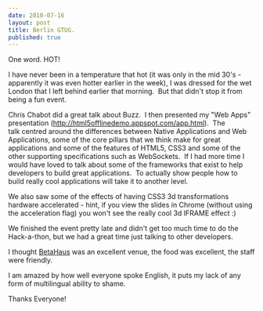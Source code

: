 ```yaml
---
date: 2010-07-16
layout: post
title: Berlin GTUG.
published: true
---
```

One word. HOT!<p /><div>I have never been in a temperature that hot (it was only in the mid 30&#39;s - apparently it was even hotter earlier in the week), I was dressed for the wet London that I left behind earlier that morning.  But that didn&#39;t stop it from being a fun event.</div> <p /><div>Chris Chabot did a great talk about Buzz.  I then presented my &quot;Web Apps&quot; presentation (<a href="http://html5offlinedemo.appspot.com/app.html">http://html5offlinedemo.appspot.com/app.html</a>).  The talk centred around the differences between Native Applications and Web Applications, some of the core pillars that we think make for great applications and some of the features of HTML5, CSS3 and some of the other supporting specifications such as WebSockets.  If I had more time I would have loved to talk about some of the frameworks that exist to help developers to build great applications.  To actually show people how to build really cool applications will take it to another level.</div> <p /><div>We also saw some of the effects of having CSS3 3d transformations hardware accelerated - hint, if you view the slides in Chrome (without using the acceleration flag) you won&#39;t see the really cool 3d IFRAME effect :)</div> <p /><div>We finished the event pretty late and didn&#39;t get too much time to do the Hack-a-thon, but we had a great time just talking to other developers.</div><p /><div>I thought <a href="http://betahaus.de/">BetaHaus</a> was an excellent venue, the food was excellent, the staff were friendly.</div> <p /><div>I am amazed by how well everyone spoke English, it puts my lack of any form of multilingual ability to shame.</div><p /><div>Thanks Everyone!</div>

